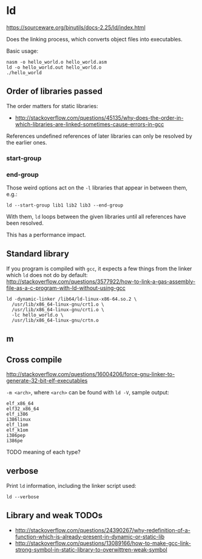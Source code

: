 # ld

<https://sourceware.org/binutils/docs-2.25/ld/index.html>

Does the linking process, which converts object files into executables.

Basic usage:

    nasm -o hello_world.o hello_world.asm
    ld -o hello_world.out hello_world.o
    ./hello_world

## Order of libraries passed

The order matters for static libraries:

- <http://stackoverflow.com/questions/45135/why-does-the-order-in-which-libraries-are-linked-sometimes-cause-errors-in-gcc>

References undefined references of later libraries can only be resolved by the earlier ones.

### start-group

### end-group

Those weird options act on the `-l` libraries that appear in between them, e.g.:

    ld --start-group lib1 lib2 lib3 --end-group

With them, `ld` loops between the given libraries until all references have been resolved.

This has a performance impact.

## Standard library

If you program is compiled with `gcc`, it expects a few things from the linker which `ld` does not do by default: <http://stackoverflow.com/questions/3577922/how-to-link-a-gas-assembly-file-as-a-c-program-with-ld-without-using-gcc>

    ld -dynamic-linker /lib64/ld-linux-x86-64.so.2 \
      /usr/lib/x86_64-linux-gnu/crt1.o \
      /usr/lib/x86_64-linux-gnu/crti.o \
      -lc hello_world.o \
      /usr/lib/x86_64-linux-gnu/crtn.o

## m

## Cross compile

<http://stackoverflow.com/questions/16004206/force-gnu-linker-to-generate-32-bit-elf-executables>

`-m <arch>`, where `<arch>` can be found with `ld -V`, sample output:

    elf_x86_64
    elf32_x86_64
    elf_i386
    i386linux
    elf_l1om
    elf_k1om
    i386pep
    i386pe

TODO meaning of each type?

## verbose

Print `ld` information, including the linker script used:

    ld --verbose

## Library and weak TODOs

- <http://stackoverflow.com/questions/24390267/why-redefinition-of-a-function-which-is-already-present-in-dynamic-or-static-lib>
- <http://stackoverflow.com/questions/13089166/how-to-make-gcc-link-strong-symbol-in-static-library-to-overwittren-weak-symbol>
